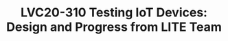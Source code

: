 ---
categories:
- lvc20
description: 'Slack channel to chat with the LITE team for session LVC20-310: https://linaroconnect.slack.com/archives/C01B3DRBZRT<br><br><br>The
  LITE team will discuss the overall design and intent of an MCU CI/Testing infrastructure
  and our progress towards this goal. Using LAVA with Docker, we are able to test
  multiple vendor boards across multiple software projects such as MCUboot, TF-M and
  Zephyr.'
image: /assets/images/featured-images/lvc20/LVC20-310.png
session_id: LVC20-310
session_room: '[Track 1] IoT/Edge/Embedded'
session_slot:
  end_time: 2020-09-24 17:55
  start_time: 2020-09-24 17:30
session_speakers:
- speaker_bio: I am active in the Zephyr Project community as the Silver member representative
    on the Governance Board, a TSC member, Zephyr project maintainer and responsible
    for the Zephyr SDK.&lt;br&gt;&lt;br&gt;Previously, I&#39;ve been the kernel maintainer
    for Qualcomm Snapdragon SoCs and Freescale Embedded PowerPC SoCs over my various
    years of experience. I&#39;ve been working on the Linux kernel and open source
    software for over 15 years.
  speaker_company: Linaro
  speaker_image: ''
  speaker_name: Kumar Gala
  speaker_position: LITE Principal Technical Lead
  speaker_role: attendee, speaker
- speaker_bio: Paul is a member of Linaro LITE team, who specializes in networking
    and application frameworks.
  speaker_company: Linaro
  speaker_image: http://avatars.sched.co/e/a3/3634524/avatar.jpg.320x320px.jpg?a39
  speaker_name: Paul Sokolovsky
  speaker_position: IoT Engineer
  speaker_role: attendee, speaker
session_track: IoT and Embedded
tag: session
tags: IoT and Embedded
title: 'LVC20-310 Testing IoT Devices: Design and Progress from LITE Team'
amazon_s3_presentation_url: https://static.linaro.org/connect/lvc20/presentations/LVC20-310-0.pdf
amazon_s3_video_url: https://static.linaro.org/connect/lvc20/videos/lvc20-310.mp4
---